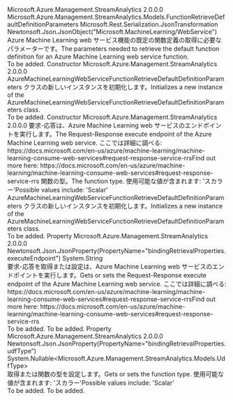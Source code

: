 <Type Name="AzureMachineLearningWebServiceFunctionRetrieveDefaultDefinitionParameters" FullName="Microsoft.Azure.Management.StreamAnalytics.Models.AzureMachineLearningWebServiceFunctionRetrieveDefaultDefinitionParameters">
  <TypeSignature Language="C#" Value="public class AzureMachineLearningWebServiceFunctionRetrieveDefaultDefinitionParameters : Microsoft.Azure.Management.StreamAnalytics.Models.FunctionRetrieveDefaultDefinitionParameters" />
  <TypeSignature Language="ILAsm" Value=".class public auto ansi beforefieldinit AzureMachineLearningWebServiceFunctionRetrieveDefaultDefinitionParameters extends Microsoft.Azure.Management.StreamAnalytics.Models.FunctionRetrieveDefaultDefinitionParameters" />
  <TypeSignature Language="DocId" Value="T:Microsoft.Azure.Management.StreamAnalytics.Models.AzureMachineLearningWebServiceFunctionRetrieveDefaultDefinitionParameters" />
  <TypeSignature Language="VB.NET" Value="Public Class AzureMachineLearningWebServiceFunctionRetrieveDefaultDefinitionParameters&#xA;Inherits FunctionRetrieveDefaultDefinitionParameters" />
  <TypeSignature Language="F#" Value="type AzureMachineLearningWebServiceFunctionRetrieveDefaultDefinitionParameters = class&#xA;    inherit FunctionRetrieveDefaultDefinitionParameters" />
  <AssemblyInfo>
    <AssemblyName>Microsoft.Azure.Management.StreamAnalytics</AssemblyName>
    <AssemblyVersion>2.0.0.0</AssemblyVersion>
  </AssemblyInfo>
  <Base>
    <BaseTypeName>Microsoft.Azure.Management.StreamAnalytics.Models.FunctionRetrieveDefaultDefinitionParameters</BaseTypeName>
  </Base>
  <Interfaces />
  <Attributes>
    <Attribute>
      <AttributeName>Microsoft.Rest.Serialization.JsonTransformation</AttributeName>
    </Attribute>
    <Attribute>
      <AttributeName>Newtonsoft.Json.JsonObject("Microsoft.MachineLearning/WebService")</AttributeName>
    </Attribute>
  </Attributes>
  <Docs>
    <summary>
            <span data-ttu-id="98627-101">Azure Machine Learning web サービス機能の既定の関数定義の取得に必要なパラメーターです。</span><span class="sxs-lookup"><span data-stu-id="98627-101">The parameters needed to retrieve the default function definition for an Azure Machine Learning web service function.</span></span>
            </summary>
    <remarks>To be added.</remarks>
  </Docs>
  <Members>
    <Member MemberName=".ctor">
      <MemberSignature Language="C#" Value="public AzureMachineLearningWebServiceFunctionRetrieveDefaultDefinitionParameters ();" />
      <MemberSignature Language="ILAsm" Value=".method public hidebysig specialname rtspecialname instance void .ctor() cil managed" />
      <MemberSignature Language="DocId" Value="M:Microsoft.Azure.Management.StreamAnalytics.Models.AzureMachineLearningWebServiceFunctionRetrieveDefaultDefinitionParameters.#ctor" />
      <MemberSignature Language="VB.NET" Value="Public Sub New ()" />
      <MemberType>Constructor</MemberType>
      <AssemblyInfo>
        <AssemblyName>Microsoft.Azure.Management.StreamAnalytics</AssemblyName>
        <AssemblyVersion>2.0.0.0</AssemblyVersion>
      </AssemblyInfo>
      <Parameters />
      <Docs>
        <summary>
            <span data-ttu-id="98627-102">AzureMachineLearningWebServiceFunctionRetrieveDefaultDefinitionParameters クラスの新しいインスタンスを初期化します。</span><span class="sxs-lookup"><span data-stu-id="98627-102">Initializes a new instance of the AzureMachineLearningWebServiceFunctionRetrieveDefaultDefinitionParameters class.</span></span>
            </summary>
        <remarks>To be added.</remarks>
      </Docs>
    </Member>
    <Member MemberName=".ctor">
      <MemberSignature Language="C#" Value="public AzureMachineLearningWebServiceFunctionRetrieveDefaultDefinitionParameters (string executeEndpoint = null, Nullable&lt;Microsoft.Azure.Management.StreamAnalytics.Models.UdfType&gt; udfType = null);" />
      <MemberSignature Language="ILAsm" Value=".method public hidebysig specialname rtspecialname instance void .ctor(string executeEndpoint, valuetype System.Nullable`1&lt;valuetype Microsoft.Azure.Management.StreamAnalytics.Models.UdfType&gt; udfType) cil managed" />
      <MemberSignature Language="DocId" Value="M:Microsoft.Azure.Management.StreamAnalytics.Models.AzureMachineLearningWebServiceFunctionRetrieveDefaultDefinitionParameters.#ctor(System.String,System.Nullable{Microsoft.Azure.Management.StreamAnalytics.Models.UdfType})" />
      <MemberSignature Language="VB.NET" Value="Public Sub New (Optional executeEndpoint As String = null, Optional udfType As Nullable(Of UdfType) = null)" />
      <MemberSignature Language="F#" Value="new Microsoft.Azure.Management.StreamAnalytics.Models.AzureMachineLearningWebServiceFunctionRetrieveDefaultDefinitionParameters : string * Nullable&lt;Microsoft.Azure.Management.StreamAnalytics.Models.UdfType&gt; -&gt; Microsoft.Azure.Management.StreamAnalytics.Models.AzureMachineLearningWebServiceFunctionRetrieveDefaultDefinitionParameters" Usage="new Microsoft.Azure.Management.StreamAnalytics.Models.AzureMachineLearningWebServiceFunctionRetrieveDefaultDefinitionParameters (executeEndpoint, udfType)" />
      <MemberType>Constructor</MemberType>
      <AssemblyInfo>
        <AssemblyName>Microsoft.Azure.Management.StreamAnalytics</AssemblyName>
        <AssemblyVersion>2.0.0.0</AssemblyVersion>
      </AssemblyInfo>
      <Parameters>
        <Parameter Name="executeEndpoint" Type="System.String" />
        <Parameter Name="udfType" Type="System.Nullable&lt;Microsoft.Azure.Management.StreamAnalytics.Models.UdfType&gt;" />
      </Parameters>
      <Docs>
        <param name="executeEndpoint"><span data-ttu-id="98627-103">要求-応答は、Azure Machine Learning web サービスのエンドポイントを実行します。</span><span class="sxs-lookup"><span data-stu-id="98627-103">The Request-Response execute endpoint of the Azure Machine Learning web service.</span></span> <span data-ttu-id="98627-104">ここでは詳細に調べる: https://docs.microsoft.com/en-us/azure/machine-learning/machine-learning-consume-web-services#request-response-service-rrs</span><span class="sxs-lookup"><span data-stu-id="98627-104">Find out more here: https://docs.microsoft.com/en-us/azure/machine-learning/machine-learning-consume-web-services#request-response-service-rrs</span></span></param>
        <param name="udfType"><span data-ttu-id="98627-105">関数の型。</span><span class="sxs-lookup"><span data-stu-id="98627-105">The function type.</span></span> <span data-ttu-id="98627-106">使用可能な値が含まれます: 'スカラー'</span><span class="sxs-lookup"><span data-stu-id="98627-106">Possible values include: 'Scalar'</span></span></param>
        <summary>
            <span data-ttu-id="98627-107">AzureMachineLearningWebServiceFunctionRetrieveDefaultDefinitionParameters クラスの新しいインスタンスを初期化します。</span><span class="sxs-lookup"><span data-stu-id="98627-107">Initializes a new instance of the AzureMachineLearningWebServiceFunctionRetrieveDefaultDefinitionParameters class.</span></span>
            </summary>
        <remarks>To be added.</remarks>
      </Docs>
    </Member>
    <Member MemberName="ExecuteEndpoint">
      <MemberSignature Language="C#" Value="public string ExecuteEndpoint { get; set; }" />
      <MemberSignature Language="ILAsm" Value=".property instance string ExecuteEndpoint" />
      <MemberSignature Language="DocId" Value="P:Microsoft.Azure.Management.StreamAnalytics.Models.AzureMachineLearningWebServiceFunctionRetrieveDefaultDefinitionParameters.ExecuteEndpoint" />
      <MemberSignature Language="VB.NET" Value="Public Property ExecuteEndpoint As String" />
      <MemberSignature Language="F#" Value="member this.ExecuteEndpoint : string with get, set" Usage="Microsoft.Azure.Management.StreamAnalytics.Models.AzureMachineLearningWebServiceFunctionRetrieveDefaultDefinitionParameters.ExecuteEndpoint" />
      <MemberType>Property</MemberType>
      <AssemblyInfo>
        <AssemblyName>Microsoft.Azure.Management.StreamAnalytics</AssemblyName>
        <AssemblyVersion>2.0.0.0</AssemblyVersion>
      </AssemblyInfo>
      <Attributes>
        <Attribute>
          <AttributeName>Newtonsoft.Json.JsonProperty(PropertyName="bindingRetrievalProperties.executeEndpoint")</AttributeName>
        </Attribute>
      </Attributes>
      <ReturnValue>
        <ReturnType>System.String</ReturnType>
      </ReturnValue>
      <Docs>
        <summary>
            <span data-ttu-id="98627-108">要求-応答を取得または設定は、Azure Machine Learning web サービスのエンドポイントを実行します。</span><span class="sxs-lookup"><span data-stu-id="98627-108">Gets or sets the Request-Response execute endpoint of the Azure Machine Learning web service.</span></span> <span data-ttu-id="98627-109">ここでは詳細に調べる: https://docs.microsoft.com/en-us/azure/machine-learning/machine-learning-consume-web-services#request-response-service-rrs</span><span class="sxs-lookup"><span data-stu-id="98627-109">Find out more here: https://docs.microsoft.com/en-us/azure/machine-learning/machine-learning-consume-web-services#request-response-service-rrs</span></span>
            </summary>
        <value>To be added.</value>
        <remarks>To be added.</remarks>
      </Docs>
    </Member>
    <Member MemberName="UdfType">
      <MemberSignature Language="C#" Value="public Nullable&lt;Microsoft.Azure.Management.StreamAnalytics.Models.UdfType&gt; UdfType { get; set; }" />
      <MemberSignature Language="ILAsm" Value=".property instance valuetype System.Nullable`1&lt;valuetype Microsoft.Azure.Management.StreamAnalytics.Models.UdfType&gt; UdfType" />
      <MemberSignature Language="DocId" Value="P:Microsoft.Azure.Management.StreamAnalytics.Models.AzureMachineLearningWebServiceFunctionRetrieveDefaultDefinitionParameters.UdfType" />
      <MemberSignature Language="VB.NET" Value="Public Property UdfType As Nullable(Of UdfType)" />
      <MemberSignature Language="F#" Value="member this.UdfType : Nullable&lt;Microsoft.Azure.Management.StreamAnalytics.Models.UdfType&gt; with get, set" Usage="Microsoft.Azure.Management.StreamAnalytics.Models.AzureMachineLearningWebServiceFunctionRetrieveDefaultDefinitionParameters.UdfType" />
      <MemberType>Property</MemberType>
      <AssemblyInfo>
        <AssemblyName>Microsoft.Azure.Management.StreamAnalytics</AssemblyName>
        <AssemblyVersion>2.0.0.0</AssemblyVersion>
      </AssemblyInfo>
      <Attributes>
        <Attribute>
          <AttributeName>Newtonsoft.Json.JsonProperty(PropertyName="bindingRetrievalProperties.udfType")</AttributeName>
        </Attribute>
      </Attributes>
      <ReturnValue>
        <ReturnType>System.Nullable&lt;Microsoft.Azure.Management.StreamAnalytics.Models.UdfType&gt;</ReturnType>
      </ReturnValue>
      <Docs>
        <summary>
            <span data-ttu-id="98627-110">取得または関数の型を設定します。</span><span class="sxs-lookup"><span data-stu-id="98627-110">Gets or sets the function type.</span></span> <span data-ttu-id="98627-111">使用可能な値が含まれます: 'スカラー'</span><span class="sxs-lookup"><span data-stu-id="98627-111">Possible values include: 'Scalar'</span></span>
            </summary>
        <value>To be added.</value>
        <remarks>To be added.</remarks>
      </Docs>
    </Member>
  </Members>
</Type>
